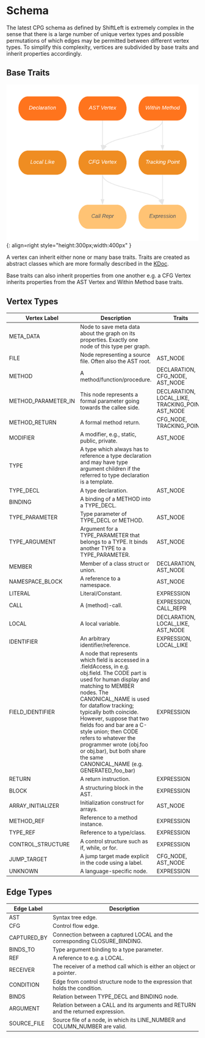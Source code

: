 # Schema

The latest CPG schema as defined by ShiftLeft is extremely complex in the sense that there is a large number of unique vertex types and possible permutations of which edges may be permitted between different vertex types. To simplify this complexity, vertices are subdivided by base traits and inherit properties accordingly.

## Base Traits

![Base Traits](../assets/images/plume-basics/code-property-graph/traits.png){: align=right style="height:300px;width:400px" }

A vertex can inherit either none or many base traits. Traits are created as abstract classes which are more formally described in the [KDoc](https://plume-oss.github.io/plume-driver/kotlindoc/za/ac/sun/plume/domain/models/). 

Base traits can also inherit properties from one another e.g. a CFG Vertex inherits properties from the AST Vertex and Within Method base traits.

## Vertex Types

| Vertex Label | Description | Traits |
|-|-|-|
| META_DATA | Node to save meta data about the graph on its properties. Exactly one node of this type per graph. |  |
| FILE | Node representing a source file. Often also the AST root. | AST_NODE |
| METHOD | A method/function/procedure. | DECLARATION, CFG_NODE, AST_NODE |
| METHOD_PARAMETER_IN | This node represents a formal parameter going towards the callee side. | DECLARATION, LOCAL_LIKE, TRACKING_POINT, AST_NODE |
| METHOD_RETURN | A formal method return. | CFG_NODE, TRACKING_POINT |
| MODIFIER | A modifier, e.g., static, public, private. | AST_NODE |
| TYPE | A type which always has to reference a type declaration and may have type argument children if the referred to type declaration is a template. |  |
| TYPE_DECL | A type declaration. | AST_NODE |
| BINDING | A binding of a METHOD into a TYPE_DECL. |  |
| TYPE_PARAMETER | Type parameter of TYPE_DECL or METHOD. | AST_NODE |
| TYPE_ARGUMENT | Argument for a TYPE_PARAMETER that belongs to a TYPE. It binds another TYPE to a TYPE_PARAMETER. | AST_NODE |
| MEMBER | Member of a class struct or union. | DECLARATION, AST_NODE |
| NAMESPACE_BLOCK | A reference to a namespace. | AST_NODE |
| LITERAL | Literal/Constant. | EXPRESSION |
| CALL | A (method)-call. | EXPRESSION, CALL_REPR |
| LOCAL | A local variable. | DECLARATION, LOCAL_LIKE, AST_NODE |
| IDENTIFIER | An arbitrary identifier/reference. | EXPRESSION, LOCAL_LIKE |
| FIELD_IDENTIFIER | A node that represents which field is accessed in a <operator>.fieldAccess, in e.g. obj.field. The CODE part is used for human display and matching to MEMBER nodes. The CANONICAL_NAME is used for dataflow tracking; typically both coincide. However, suppose that two fields foo and bar are a C-style union; then CODE refers to whatever the programmer wrote (obj.foo or obj.bar), but both share the same CANONICAL_NAME (e.g. GENERATED_foo_bar) | EXPRESSION |
| RETURN | A return instruction. | EXPRESSION |
| BLOCK | A structuring block in the AST. | EXPRESSION |
| ARRAY_INITIALIZER | Initialization construct for arrays. | AST_NODE |
| METHOD_REF | Reference to a method instance. | EXPRESSION |
| TYPE_REF | Reference to a type/class. | EXPRESSION |
| CONTROL_STRUCTURE | A control structure such as if, while, or for. | EXPRESSION |
| JUMP_TARGET | A jump target made explicit in the code using a label. | CFG_NODE, AST_NODE |
| UNKNOWN | A language-specific node. | EXPRESSION |

## Edge Types

| Edge Label | Description |
|-|-|
| AST | Syntax tree edge. |
| CFG | Control flow edge. |
| CAPTURED_BY | Connection between a captured LOCAL and the corresponding CLOSURE_BINDING. |
| BINDS_TO | Type argument binding to a type parameter. |
| REF | A reference to e.g. a LOCAL. |
| RECEIVER | The receiver of a method call which is either an object or a pointer. |
| CONDITION | Edge from control structure node to the expression that holds the condition. |
| BINDS | Relation between TYPE_DECL and BINDING node. |
| ARGUMENT | Relation between a CALL and its arguments and RETURN and the returned expression. |
| SOURCE_FILE | Source file of a node, in which its LINE_NUMBER and COLUMN_NUMBER are valid. |